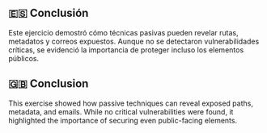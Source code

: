 ## 🇪🇸 Conclusión

Este ejercicio demostró cómo técnicas pasivas pueden revelar rutas, metadatos y correos expuestos. Aunque no se detectaron vulnerabilidades críticas, se evidenció la importancia de proteger incluso los elementos públicos.

## 🇬🇧 Conclusion

This exercise showed how passive techniques can reveal exposed paths, metadata, and emails. While no critical vulnerabilities were found, it highlighted the importance of securing even public-facing elements.
